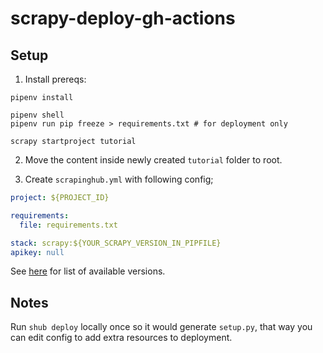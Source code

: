 # scrapy-deploy-gh-actions

## Setup
1. Install prereqs:
```
pipenv install

pipenv shell
pipenv run pip freeze > requirements.txt # for deployment only

scrapy startproject tutorial
```

2. Move the content inside newly created `tutorial` folder to root.

3. Create `scrapinghub.yml` with following config;
```yml
project: ${PROJECT_ID}

requirements:
  file: requirements.txt

stack: scrapy:${YOUR_SCRAPY_VERSION_IN_PIPFILE}
apikey: null
```

See [here](https://github.com/scrapinghub/scrapinghub-stack-scrapy/releases) for list of available versions.

## Notes
Run `shub deploy` locally once so it would generate `setup.py`, that way you can edit config to add extra resources to deployment.

